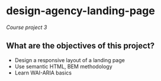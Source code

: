 # design-agency-landing-page
_Course project 3_
## What are the objectives of this project?
* Design a responsive layout of a landing page
* Use semantic HTML, BEM methodology
* Learn WAI-ARIA basics

